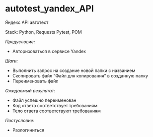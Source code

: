 # autotest_yandex_API
Яндекс API автотест

Stack: Python, Requests Pytest, POM

*Предусловие:*
* Авторизоваться в сервисе Yandex

*Шаги:*
* Выполнить запрос на создание новой папки с названием
* Скопировать файл “Файл для копирования” в созданную папку
* Переименовать файл

*Ожидаемый результат:*
* Файл успешно переименован
* Код ответа соответствует требованиям
* Тело ответа соответствуют требованиям

*Постусловие:*
* Разлогиниться